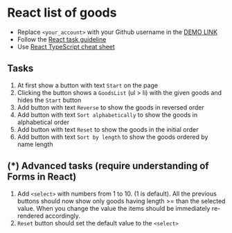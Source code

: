 # React list of goods
- Replace `<your_account>` with your Github username in the [DEMO LINK](https://<your_account>.github.io/react_list-of-goods/)
- Follow the [React task guideline](https://github.com/mate-academy/react_task-guideline#react-tasks-guideline)
- Use [React TypeScript cheat sheet](https://mate-academy.github.io/fe-program/js/extra/react-typescript)

## Tasks
1. At first show a button with text `Start` on the page
1. Clicking the button shows a `GoodsList` (ul > li) with the given goods and hides the `Start` button
1. Add button with text `Reverse` to show the goods in reversed order
1. Add button with text `Sort alphabetically` to show the goods in alphabetical order
1. Add button with text `Reset` to show the goods in the initial order
1. Add button with text `Sort by length` to show the goods ordered by name length

## (*) Advanced tasks (require understanding of Forms in React)
1. Add `<select>` with numbers from 1 to 10. (1 is default). All the previous buttons
  should now show only goods having length >= than the selected value. When you change the
  value the items should be immediately re-rendered accordingly.
1. `Reset` button should set the default value to the `<select>`
